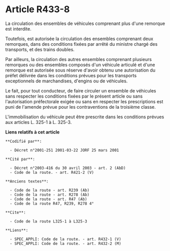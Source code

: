 # Article R433-8

La circulation des ensembles de véhicules comprenant plus d'une remorque est interdite.

Toutefois, est autorisée la circulation des ensembles comprenant deux remorques, dans des conditions fixées par arrêté du
ministre chargé des transports, et des trains doubles.

Par ailleurs, la circulation des autres ensembles comprenant plusieurs remorques ou des ensembles composés d'un véhicule
articulé et d'une remorque est autorisée sous réserve d'avoir obtenu une autorisation du préfet délivrée dans les conditions
prévues pour les transports exceptionnels de marchandises, d'engins ou de véhicules.

Le fait, pour tout conducteur, de faire circuler un ensemble de véhicules sans respecter les conditions fixées par le présent
article ou sans l'autorisation préfectorale exigée ou sans en respecter les prescriptions est puni de l'amende prévue pour
les contraventions de la troisième classe.

L'immobilisation du véhicule peut être prescrite dans les conditions prévues aux articles L. 325-1 à L. 325-3.

**Liens relatifs à cet article**

	**Codifié par**:

	  - Décret n°2001-251 2001-03-22 JORF 25 mars 2001

	**Cité par**:

	  - Décret n°2003-416 du 30 avril 2003 - art. 2 (AbD)
	  - Code de la route. - art. R421-2 (V)

	**Anciens textes**:

	  - Code de la route - art. R239 (Ab)
	  - Code de la route - art. R278 (Ab)
	  - Code de la route - art. R47 (Ab)
	  - Code de la route R47, R239, R278 4°

	**Cite**:

	  - Code de la route L325-1 à L325-3

	**Liens**:

	  - SPEC_APPLI: Code de la route. - art. R432-1 (V)
	  - SPEC_APPLI: Code de la route. - art. R432-2 (M)

